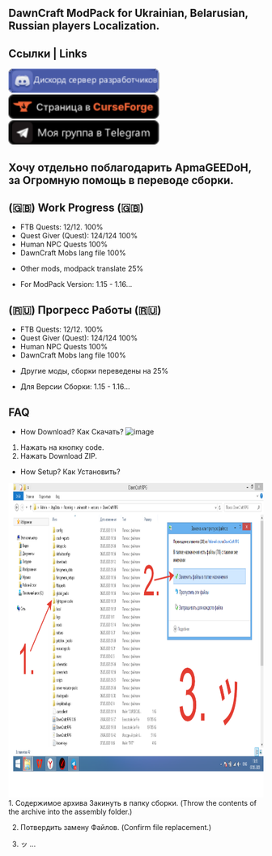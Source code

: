 ## DawnCraft ModPack for Ukrainian, Belarusian, Russian players Localization.
## Ссылки | Links
<a href="https://www.curseforge.com/linkout?remoteUrl=https%253a%252f%252fdiscord.com%252finvite%252fUjPx5jzd3m">
    <img height="48" img src="Для Github/Discord.png">
</a>
<a href="https://www.curseforge.com/minecraft/modpacks/dawn-craft">
    <img height="48" img src="Для Github/curseforge.png">
</a>
<a href="https://t.me/ItDanieru">
    <img height="48" img src="Для Github/Telegram.png">
</a>


## Хочу отдельно поблагодарить АpmaGEEDoH, за Огромную помощь в переводе сборки.



## (🇬🇧) Work Progress  (🇬🇧)
- FTB Quests: 12/12. 100%
- Quest Giver (Quest): 124/124 100%
- Human NPC Quests 100%
- DawnCraft Mobs lang file 100%
* Other mods, modpack translate 25%

- For ModPack Version: 1.15 - 1.16...

## (🇷🇺) Прогресс Работы  (🇷🇺)
- FTB Quests: 12/12. 100%
- Quest Giver (Quest): 124/124 100%
- Human NPC Quests 100%
- DawnCraft Mobs lang file 100%
 * Другие моды, сборки переведены на 25%

- Для Версии Сборки: 1.15 - 1.16...
## FAQ
- How Download? Как Скачать?
![image](https://user-images.githubusercontent.com/54354556/236098543-9721d28f-30d3-41e7-8386-f704b45d3036.png)
1. Нажать на кнопку code.
2. Нажать Download ZIP.
- How Setup? Как Установить?
<img height="620" img src="Для Github/2023-05-07_13-15-49.png">
1. Содержимое архива Закинуть в папку сборки. (Throw the contents of the archive into the assembly folder.)

2. Потвердить замену Файлов. (Confirm file replacement.)

3. ッ
 ...

